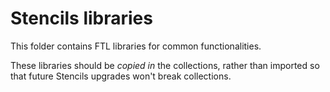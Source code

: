 # Stencils libraries

This folder contains FTL libraries for common functionalities.

These libraries should be *copied in* the collections, rather than imported
so that future Stencils upgrades won't break collections.

